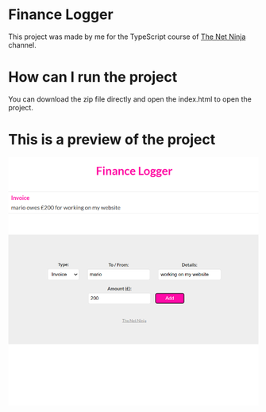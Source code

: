 # Finance Logger

This project was made by me for the TypeScript course of [The Net Ninja](https://www.youtube.com/@NetNinja) channel.

# How can I run the project

You can download the zip file directly and open the index.html to open the project.

# This is a preview of the project

![Preview](./finance-logger.png)
